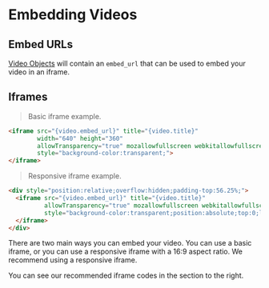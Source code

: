 # Embedding Videos

## Embed URLs

[Video Objects](#video-object) will contain an `embed_url` that can be used to embed your video in an iframe.

## Iframes

> Basic iframe example.

```html
<iframe src="{video.embed_url}" title="{video.title}" 
        width="640" height="360" 
        allowTransparency="true" mozallowfullscreen webkitallowfullscreen allowfullscreen frameBorder="0"
        style="background-color:transparent;">
</iframe>
```

> Responsive iframe example.

```html
<div style="position:relative;overflow:hidden;padding-top:56.25%;">
  <iframe src="{video.embed_url}" title="{video.title}" 
          allowTransparency="true" mozallowfullscreen webkitallowfullscreen allowfullscreen frameBorder="0"
          style="background-color:transparent;position:absolute;top:0;left:0;width:100%;height:100%;">
  </iframe>
</div>
```

There are two main ways you can embed your video. You can use a basic iframe, or you can use a responsive iframe with a 16:9 aspect ratio. We recommend using a responsive iframe.

You can see our recommended iframe codes in the section to the right.